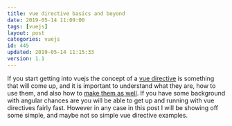 ```yaml
---
title: vue directive basics and beyond
date: 2019-05-14 11:09:00
tags: [vuejs]
layout: post
categories: vuejs
id: 445
updated: 2019-05-14 11:15:33
version: 1.1
---
```


If you start getting into vuejs the concept of a [vue directive](https://012.vuejs.org/guide/directives.html) is something that will come up, and it is important to understand what they are, how to use them, and also how to [make them as well](https://vuejs.org/v2/guide/custom-directive.html). If you have some background with angular chances are you will be able to get up and running with vue directives fairly fast. However in any case in this post I will be showing off some simple, and maybe not so simple vue directive examples.

<!-- more -->

